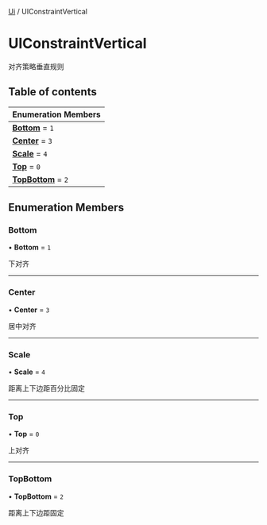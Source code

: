 [Ui](../groups/Core.Ui.md) / UIConstraintVertical

# UIConstraintVertical <Badge type="tip" text="Enumeration" /> <Score text="UIConstraintVertical" />

对齐策略垂直规则

## Table of contents

| Enumeration Members |
| :-----|
| **[Bottom](mw.UIConstraintVertical.md#bottom)** = ``1`` <br> |
| **[Center](mw.UIConstraintVertical.md#center)** = ``3`` <br> |
| **[Scale](mw.UIConstraintVertical.md#scale)** = ``4`` <br> |
| **[Top](mw.UIConstraintVertical.md#top)** = ``0`` <br> |
| **[TopBottom](mw.UIConstraintVertical.md#topbottom)** = ``2`` <br> |

## Enumeration Members

### Bottom <Score text="Bottom" /> 

• **Bottom** = ``1``

下对齐

___

### Center <Score text="Center" /> 

• **Center** = ``3``

居中对齐

___

### Scale <Score text="Scale" /> 

• **Scale** = ``4``

距离上下边距百分比固定

___

### Top <Score text="Top" /> 

• **Top** = ``0``

上对齐

___

### TopBottom <Score text="TopBottom" /> 

• **TopBottom** = ``2``

距离上下边距固定
